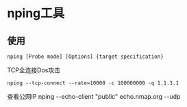 # nping工具

## 使用

    nping [Probe mode] [Options] {target specification}

TCP全连接Dos攻击

    nping --tcp-connect --rate=10000 -c 100000000 -q 1.1.1.1

查看公网IP
    nping --echo-client "public" echo.nmap.org --udp
